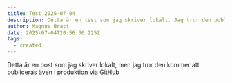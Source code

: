 ```yaml
---
title: Test 2025-07-04
description: Detta är en test som jag skriver lokalt. Jag tror den publiceras även i prod
author: Magnus Bratt
date: 2025-07-04T20:56:36.225Z
tags:
  - created
---
```

D﻿etta är en post som jag skriver lokalt, men jag tror den kommer att publiceras även i produktion via GitHub